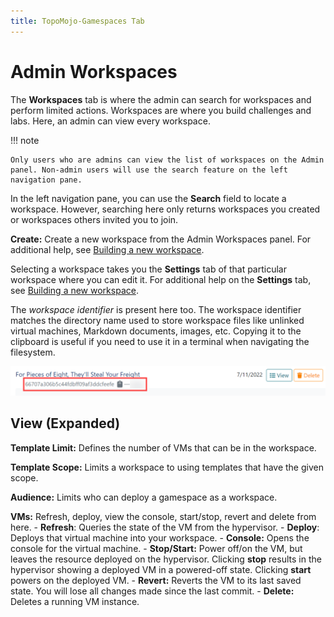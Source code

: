 ```yaml
---
title: TopoMojo-Gamespaces Tab
---
```


# Admin Workspaces

The **Workspaces** tab is where the admin can search for workspaces and perform limited actions. Workspaces are where you build challenges and labs. Here, an admin can view every workspace.

!!! note

    Only users who are admins can view the list of workspaces on the Admin panel. Non-admin users will use the search feature on the left navigation pane.

In the left navigation pane, you can use the **Search** field to locate a workspace. However, searching here only returns workspaces you created or workspaces others invited you to join.

**Create:** Create a new workspace from the Admin Workspaces panel. For additional help, see [Building a new workspace](building-a-workspace.md).

Selecting a workspace takes you the **Settings** tab of that particular workspace where you can edit it. For additional help on the **Settings** tab, see [Building a new workspace](building-a-workspace.md).

The *workspace identifier* is present here too. The workspace identifier matches the directory name used to store workspace files like unlinked virtual machines, Markdown documents, images, etc. Copying it to the clipboard is useful if you need to use it in a terminal when navigating the filesystem.

![workspace identifier](img/wksp-iden.png)

## View (Expanded)

**Template Limit:** Defines the number of VMs that can be in the workspace.

**Template Scope:** Limits a workspace to using templates that have the given scope.

**Audience:** Limits who can deploy a gamespace as a workspace.

**VMs:** Refresh, deploy, view the console, start/stop, revert and delete from here.
    - **Refresh**: Queries the state of the VM from the hypervisor.
    - **Deploy**: Deploys that virtual machine into your workspace.
    - **Console:** Opens the console for the virtual machine.
    - **Stop/Start:** Power off/on the VM, but leaves the resource deployed on the hypervisor. Clicking **stop** results in the hypervisor showing a deployed VM in a powered-off state. Clicking **start** powers on the deployed VM.
    - **Revert:** Reverts the VM to its last saved state. You will lose all changes made since the last commit.
    - **Delete:** Deletes a running VM instance.
